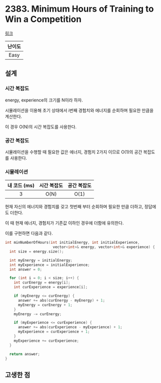 # 2383. Minimum Hours of Training to Win a Competition

[링크](https://leetcode.com/problems/minimum-hours-of-training-to-win-a-competition/)

| 난이도 |
| :----: |
|  Easy  |

## 설계

### 시간 복잡도

energy, experience의 크기를 N이라 하자.

시뮬레이션을 이용해 초기 상태에서 i번째 경험치와 에너지를 순회하며 필요한 만큼을 계산한다.

이 경우 O(N)의 시간 복잡도를 사용한다.

### 공간 복잡도

시뮬레이션을 수행할 때 필요한 값은 에너지, 경험치 2가지 이므로 O(1)의 공간 복잡도를 사용한다.

### 시뮬레이션

| 내 코드 (ms) | 시간 복잡도 | 공간 복잡도 |
| :----------: | :---------: | :---------: |
|      3       |    O(N)     |    O(1)     |

현재 자신의 에너지와 경험치를 갖고 첫번째 부터 순회하며 필요한 만큼 더하고, 정답에도 더한다.

이 때 현재 에너지, 경험치가 기존값 이하인 경우에 더함에 유의한다.

이를 구현하면 다음과 같다.

```cpp
int minNumberOfHours(int initialEnergy, int initialExperience,
                      vector<int>& energy, vector<int>& experience) {
  int size = energy.size();

  int myEnergy = initialEnergy;
  int myExperience = initialExperience;
  int answer = 0;

  for (int i = 0; i < size; i++) {
    int curEnergy = energy[i];
    int curExperience = experience[i];

    if (myEnergy <= curEnergy) {
      answer += abs(curEnergy - myEnergy) + 1;
      myEnergy = curEnergy + 1;
    }
    myEnergy -= curEnergy;

    if (myExperience <= curExperience) {
      answer += abs(curExperience - myExperience) + 1;
      myExperience = curExperience + 1;
    }
    myExperience += curExperience;
  }

  return answer;
}
```

## 고생한 점
